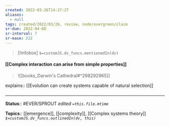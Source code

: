 ```yaml
---
created: 2022-03-26T14:17:27 
aliases:
  - null
tags: created/2022/03/26, review, node/evergreen/claim
sr-due: 2022-04-08
sr-interval: 7
sr-ease: 222
---
```

> [!infobox]
`$=customJS.dv_funcs.mentionedIn(dv)`

#### [[Complex interaction can arise from simple properties]] 


> ![[books_Darwin's Cathedral#^298292965]]

explains:: [[Evolution can create systems capable of natural selection]]

### <hr class="footnote"/>

**Status**:: #EVER/SPROUT
*edited `=this.file.mtime`*

**Topics**:: [[emergence]], [[complexity]], [[Complex systems theory]]
*`$=customJS.dv_funcs.outlinedIn(dv, this)`*
